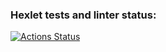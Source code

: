 ### Hexlet tests and linter status:
[![Actions Status](https://github.com/SnowFlameProd/frontend-project-lvl2/workflows/hexlet-check/badge.svg)](https://github.com/SnowFlameProd/frontend-project-lvl2/actions)